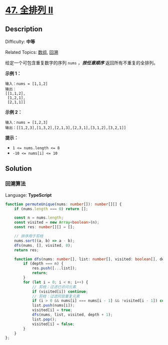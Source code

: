 # [47\. 全排列 II](https://leetcode.cn/problems/permutations-ii/)

## Description

Difficulty: **中等**  

Related Topics: [数组](https://leetcode.cn/tag/array/), [回溯](https://leetcode.cn/tag/backtracking/)

给定一个可包含重复数字的序列 `nums` ，_**按任意顺序**_ 返回所有不重复的全排列。

**示例 1：**

```
输入：nums = [1,1,2]
输出：
[[1,1,2],
 [1,2,1],
 [2,1,1]]
```

**示例 2：**

```
输入：nums = [1,2,3]
输出：[[1,2,3],[1,3,2],[2,1,3],[2,3,1],[3,1,2],[3,2,1]]
```

**提示：**

* `1 <= nums.length <= 8`
* `-10 <= nums[i] <= 10`

## Solution

### 回溯算法

Language: **TypeScript**

```typescript
function permuteUnique(nums: number[]): number[][] {
    if (nums.length === 0) return [];

    const n = nums.length;
    const visited = new Array<boolean>(n);
    const res: number[][] = [];

    // 排序用于剪枝
    nums.sort((a, b) => a - b);
    dfs(nums, [], visited, 0);
    return res;

    function dfs(nums: number[], list: number[], visited: boolean[], depth: number) {
        if (depth === n) {
            res.push([...list]);
            return;
        }
        for (let i = 0; i < n; i++) {
            // 剪枝：过滤已访问元素
            if (visited[i]) continue;
            // 剪枝：过滤同层重复元素
            if (i > 0 && nums[i] === nums[i - 1] && !visited[i - 1]) continue;
            list.push(nums[i]);
            visited[i] = true;
            dfs(nums, list, visited, depth + 1);
            list.pop();
            visited[i] = false;
        }
    }
};
```
